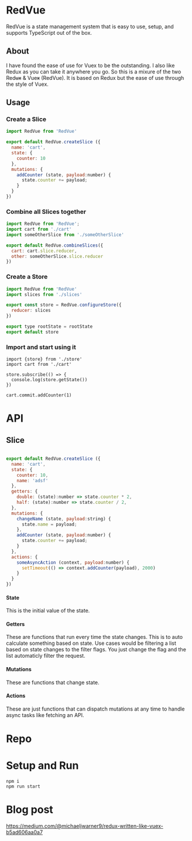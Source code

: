 # RedVue
RedVue is a state management system that is easy to use, setup, and supports TypeScript out of the box.

## About

I have found the ease of use for Vuex to be the outstanding. I also like Redux as you can take it anywhere you go. So this is a mixure of the two Red~~ux~~ & Vue~~x~~ (RedVue). It is based on Redux but the ease of use through the style of Vuex.


## Usage

### Create a Slice
```js
import RedVue from 'RedVue'

export default RedVue.createSlice ({
  name: 'cart',
  state: {
    counter: 10
  },
  mutations: {
    addCounter (state, payload:number) {
      state.counter += payload;
    }
  }
})

```

### Combine all Slices together

```js
import RedVue from 'RedVue';
import cart from './cart'
import someOtherSlice from './someOtherSlice'

export default RedVue.combineSlices({
  cart: cart.slice.reducer,
  other: someOtherSlice.slice.reducer
})

```

### Create a Store
```js
import RedVue from 'RedVue'
import slices from './slices'

export const store = RedVue.configureStore({
  reducer: slices
})

export type rootState = rootState
export default store
```

### Import and start using it

```
import {store} from './store'
import cart from './cart'

store.subscribe(() => {
  console.log(store.getState())
})

cart.commit.addCounter(1)
```

# API
## Slice

```js

export default RedVue.createSlice ({
  name: 'cart',
  state: {
    counter: 10,
    name: 'adsf'
  },
  getters: {
    double: (state):number => state.counter * 2,
    half: (state):number => state.counter / 2,
  },
  mutations: {
    changeName (state, payload:string) {
      state.name = payload;
    },
    addCounter (state, payload:number) {
      state.counter += payload;
    }
  },
  actions: {
    someAsyncAction (context, payload:number) {
      setTimeout(() => context.addCounter(payload), 2000)
    }
  }
})

```

#### State
This is the initial value of the state.
#### Getters
These are functions that run every time the state changes. This is to auto calculate something based on state. Use cases would be filtering a list based on state changes to the filter flags. You just change the flag and the list automaticly filter the request.
#### Mutations
These are functions that change state.
#### Actions
These are just functions that can dispatch mutations at any time to handle async tasks like fetching an API.

# Repo

# Setup and Run
```
npm i
npm run start
```

# Blog post
https://medium.com/@michaeljwarner9/redux-written-like-vuex-b5ad606aa0a7
